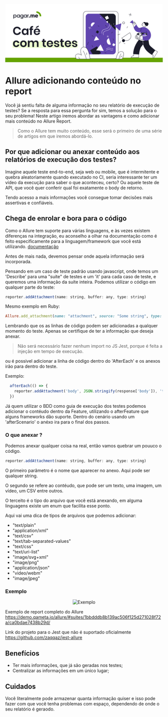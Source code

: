 <p align="center">
  <a href="https://github.com/pagarme/cafe-com-testes">
    <img src="../.github/cafecomtestes.png" alt="Café com Testes">
  </a>
</p>

# Allure adicionando conteúdo no report 

Você já sentiu falta de alguma informação no seu relatório de execução de testes? Se a resposta para essa pergunta for sim, temos a solução para o seu problema! Neste artigo iremos abordar as vantagens e como adicionar mais conteúdo no Allure Report.

> Como o Allure tem muito conteúdo, esse será o primeiro de uma série de artigos em que iremos abordá-lo.  


## Por que adicionar ou anexar conteúdo aos relatórios de execução dos testes?

Imagine aquele teste end-to-end, seja web ou mobile, que é intermitente e quebra aleatoriamente quando executado no CI, seria interessante ter um vídeo da execução para saber o que aconteceu, certo? Ou aquele teste de API, que você quer conferir qual foi exatamente o body de retorno. 

Tendo acesso a mais informações você consegue tomar decisões mais assertivas e confiáveis. 


## Chega de enrolar e bora para o código 

Como o Allure tem suporte para várias linguagens, e às vezes existem diferenças na integração, eu aconselho a olhar na documentação como é feito especificamente para a linguagem/framework que você está utilizando. [documentação](http://allure.qatools.ru/)

Antes de mais nada, devemos pensar onde aquela informação será incorporada.

Pensando em um caso de teste padrão usando javascript, onde temos um 'Describe' para uma "suíte" de testes e um 'it' para cada caso de teste, e queremos uma informação da suíte inteira. Podemos utilizar o código em qualquer parte do teste:

```javascript
reporter.addAttachment(name: string, buffer: any, type: string)
```

Mesmo exemplo em Ruby:

```ruby
Allure.add_attachment(name: "attachment", source: "Some string", type: Allure::ContentType::TXT, test_case: false)
```

Lembrando que os as linhas de código podem ser adicionadas a qualquer momento do teste. Apenas se certifique de ter a informação que deseja anexar.

> Não será necessário fazer nenhum import no JS Jest, porque é feita a injeção em tempo de execução.

  ou é possivel adicionar a linha de código dentro do 'AfterEach' e os anexos irão para dentro do teste. 

  Exemplo:
  ```javascript jest
    afterEach(() => {
      reporter.addAttachment('body', JSON.stringify(response['body']), 'text/json')
    })
  ```

Já quem utilizar o BDD como guia de execução dos testes podemos adicionar o contéudo dentro da Feature, utilizando o afterFeature que alguns frameworks dão suporte. 
Dentro do cenário usando um 'afterScenario' o anéxo ira para o final dos passos.


### O que anexar ? 

Podemos anexar qualquer coisa na real, então vamos quebrar um pouuco o código. 

```javascript jest
reporter.addAttachment(name: string, buffer: any, type: string)
```
O primeiro parâmetro é o nome que aparecer no anexo. Aqui pode ser qualquer string.

O segundo se refere ao contéudo, que pode ser um texto, uma imagem, um vídeo, um CSV entre outros. 

O terceito é o tipo do arquivo que você está anexando, em alguma linguagens existe um enum que facilita esse ponto.

  Aqui vai uma dica de tipos de arquivos que podemos adicionar:

* "text/plain"
* "application/xml"
* "text/csv"
* "text/tab-separated-values"
* "text/css"
* "text/uri-list"
* "image/svg+xml"
* "image/png"
* "application/json"
* "video/webm"
* "image/jpeg"


### Exemplo

<p align="center">
    <img src="https://docs.qameta.io/allure/images/testcase.png" alt="Exemplo">
</p>


 Exemplo de report completo do Allure
 https://demo.qameta.io/allure/#suites/1bbdddb8b139ac506f125d271028f72a/ca0bdae7438b29d/


 Link do projeto para o Jest que não é suportado oficialmente
 https://github.com/zaqqaz/jest-allure


 ## Benefícios 
  
* Ter mais informações, que já são geradas nos testes; 
* Centralizar as informações em um único lugar;

 ## Cuidados

  Você literalmente pode armazenar quanta informação quiser e isso pode fazer com que você tenha problemas com espaço, dependendo de onde o seu relatório é geraodo. 

